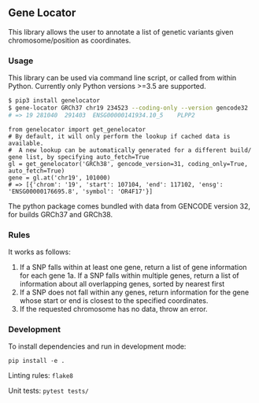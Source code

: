 ## Gene Locator
This library allows the user to annotate a list of genetic variants given chromosome/position as coordinates.

### Usage
This library can be used via command line script, or called from within Python. Currently only Python versions >=3.5 
are supported.

```sh
$ pip3 install genelocator
$ gene-locator GRCh37 chr19 234523 --coding-only --version gencode32
# => 19	281040	291403	ENSG00000141934.10_5	PLPP2
```

```python3
from genelocator import get_genelocator
# By default, it will only perform the lookup if cached data is available.  
#  A new lookup can be automatically generated for a different build/ gene list, by specifying auto_fetch=True
gl = get_genelocator('GRCh38', gencode_version=31, coding_only=True, auto_fetch=True)
gene = gl.at('chr19', 101000)
# => [{'chrom': '19', 'start': 107104, 'end': 117102, 'ensg': 'ENSG00000176695.8', 'symbol': 'OR4F17'}]
```

The python package comes bundled with data from GENCODE version 32, for builds GRCh37 and GRCh38. 


### Rules
It works as follows:
1. If a SNP falls within at least one gene, return a list of gene information for each gene
    1a. If a SNP falls within multiple genes, return a list of information about all overlapping genes, sorted by
     nearest first
2. If a SNP does not fall within any genes, return information for the gene whose start or end is closest 
to the specified coordinates.
3. If the requested chromosome has no data, throw an error.


### Development
To install dependencies and run in development mode:

`pip install -e .`

Linting rules: `flake8`

Unit tests: `pytest tests/` 
